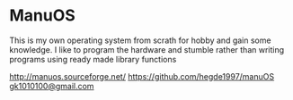 # ManuOS
This is my own operating system from scrath for hobby and gain some knowledge.
I like to program the hardware and stumble rather than writing programs using ready made library functions

http://manuos.sourceforge.net/
https://github.com/hegde1997/manuOS
gk1010100@gmail.com

